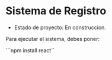 <h1>Sistema de Registro</h1>

- Estado de proyecto: En construccion.

Para ejecutar el sistema, debes poner:

´´´npm install react´´

